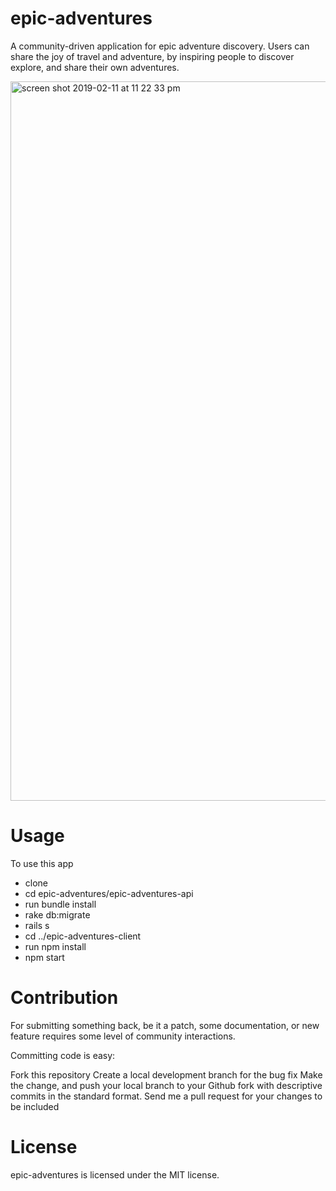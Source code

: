 # epic-adventures

A community-driven application for epic adventure discovery. Users can share the joy of travel and adventure, by inspiring people to discover explore, and share their own adventures.

<img width="1151" alt="screen shot 2019-02-11 at 11 22 33 pm" src="https://user-images.githubusercontent.com/35680513/52618542-fb9c5280-2e53-11e9-8b40-409d2178e6ba.png">

# Usage
To use this app

* clone
* cd epic-adventures/epic-adventures-api
* run bundle install
* rake db:migrate
* rails s
* cd ../epic-adventures-client
* run npm install
* npm start

# Contribution
For submitting something back, be it a patch, some documentation, or new feature requires some level of community interactions.

Committing code is easy:

Fork this repository
Create a local development branch for the bug fix
Make the change, and push your local branch to your Github fork with descriptive commits in the standard format.
Send me a pull request for your changes to be included

# License
epic-adventures is licensed under the MIT license.

